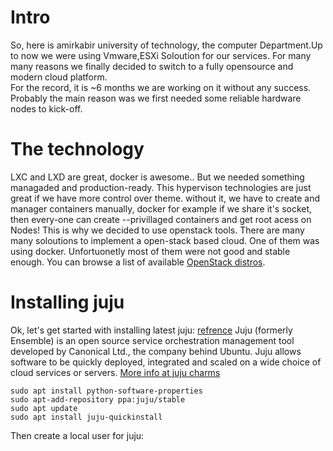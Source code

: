 # Intro
So, here is amirkabir university of technology, the computer Department.Up to now we were using Vmware,ESXi Soloution for our services. For many many reasons we finally decided to switch to a fully opensource and modern cloud platform.  
For the record, it is ~6 months we are working on it without any success.
Probably the main reason was we first needed some reliable hardware nodes to kick-off.

# The technology
LXC and LXD are great, docker is awesome.. But we needed something managaded and production-ready. 
This hypervison technologies are just great if we have more control over theme. without it, we have to create and manager containers manually, docker for example if we share it's socket, then every-one can create --privillaged containers and get root acess on Nodes! 
This is why we decided to use openstack tools. There are many many soloutions to implement a open-stack based cloud. 
One of them was using docker. Unfortuonetly most of them were not good and stable enough. 
You can browse a list of available [OpenStack distros](https://www.openstack.org/marketplace/distros).  

# Installing juju
Ok, let's get started with installing latest juju: [refrence](http://www.ubuntu.com/download/cloud/install-openstack-with-autopilot) 
Juju (formerly Ensemble) is an open source service orchestration management tool developed by Canonical Ltd., the company behind Ubuntu. Juju allows software to be quickly deployed, integrated and scaled on a wide choice of cloud services or servers. [More info at juju charms](https://jujucharms.com/)
  
``` 
sudo apt install python-software-properties
sudo apt-add-repository ppa:juju/stable
sudo apt update
sudo apt install juju-quickinstall
```
   
Then create a local user for juju:
 
